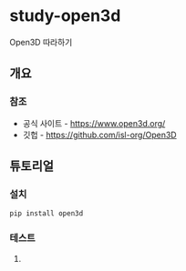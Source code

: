 # study-open3d
Open3D 따라하기

## 개요

### 참조
- 공식 사이트 - https://www.open3d.org/
- 깃헙 - https://github.com/isl-org/Open3D

## 튜토리얼

### 설치

```shell
pip install open3d
```

### 테스트
1. 
